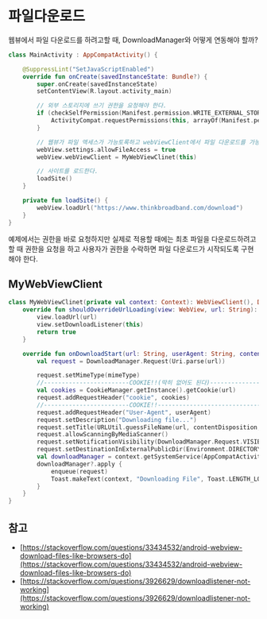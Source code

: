 # 파일다운로드

웹뷰에서 파일 다운로드를 하려고할 때, DownloadManager와 어떻게 연동해야 할까?

```kotlin
class MainActivity : AppCompatActivity() {

    @SuppressLint("SetJavaScriptEnabled")
    override fun onCreate(savedInstanceState: Bundle?) {
        super.onCreate(savedInstanceState)
        setContentView(R.layout.activity_main)

        // 외부 스토리지에 쓰기 권한을 요청해야 한다.
        if (checkSelfPermission(Manifest.permission.WRITE_EXTERNAL_STORAGE) != PackageManager.PERMISSION_GRANTED) {
            ActivityCompat.requestPermissions(this, arrayOf(Manifest.permission.WRITE_EXTERNAL_STORAGE), 1)
        }

        // 웹뷰가 파일 액세스가 가능토록하고 webViewClient에서 파일 다운로드를 가능토록 한다.
        webView.settings.allowFileAccess = true
        webView.webViewClient = MyWebViewClinet(this)

        // 사이트를 로드한다.
        loadSite()
    }

    private fun loadSite() {
        webView.loadUrl("https://www.thinkbroadband.com/download")
    }
}
```

예제에서는 권한을 바로 요청하지만 실제로 적용할 때에는 최초 파일을 다운로드하려고 할 때 권한을 요청을 하고 사용자가 권한을 수락하면 파일 다운로드가 시작되도록 구현해야 한다.

## MyWebViewClient

```kotlin
class MyWebViewClinet(private val context: Context): WebViewClient(), DownloadListener {
    override fun shouldOverrideUrlLoading(view: WebView, url: String): Boolean {
        view.loadUrl(url)
        view.setDownloadListener(this)
        return true
    }

    override fun onDownloadStart(url: String, userAgent: String, contentDisposition: String, mimeType: String, contentLength: Long) {
        val request = DownloadManager.Request(Uri.parse(url))

        request.setMimeType(mimeType)
        //------------------------COOKIE!!(딱히 없어도 된다)------------------------
        val cookies = CookieManager.getInstance().getCookie(url)
        request.addRequestHeader("cookie", cookies)
        //------------------------COOKIE!!--------------------------------------
        request.addRequestHeader("User-Agent", userAgent)
        request.setDescription("Downloading file...")
        request.setTitle(URLUtil.guessFileName(url, contentDisposition, mimeType))
        request.allowScanningByMediaScanner()
        request.setNotificationVisibility(DownloadManager.Request.VISIBILITY_VISIBLE_NOTIFY_COMPLETED)
        request.setDestinationInExternalPublicDir(Environment.DIRECTORY_DOWNLOADS, URLUtil.guessFileName(url, contentDisposition, mimeType))
        val downloadManager = context.getSystemService(AppCompatActivity.DOWNLOAD_SERVICE) as? DownloadManager
        downloadManager?.apply {
            enqueue(request)
            Toast.makeText(context, "Downloading File", Toast.LENGTH_LONG).show()
        }
    }
}
```

## 참고
 
 * [https://stackoverflow.com/questions/33434532/android-webview-download-files-like-browsers-do](https://stackoverflow.com/questions/33434532/android-webview-download-files-like-browsers-do)
 * [https://stackoverflow.com/questions/3926629/downloadlistener-not-working](https://stackoverflow.com/questions/3926629/downloadlistener-not-working)
